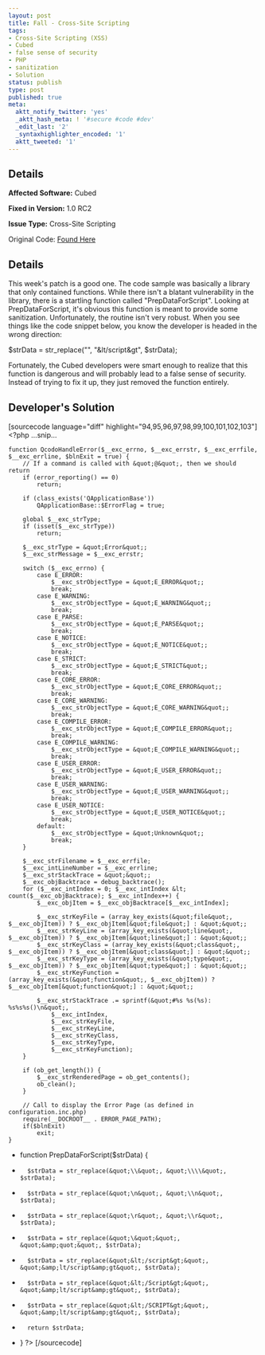 ```yaml
---
layout: post
title: Fall - Cross-Site Scripting
tags:
- Cross-Site Scripting (XSS)
- Cubed
- false sense of security
- PHP
- sanitization
- Solution
status: publish
type: post
published: true
meta:
  aktt_notify_twitter: 'yes'
  _aktt_hash_meta: ! '#secure #code #dev'
  _edit_last: '2'
  _syntaxhighlighter_encoded: '1'
  aktt_tweeted: '1'
---
```

## Details
__Affected Software:__ Cubed

__Fixed in Version:__  1.0 RC2

__Issue Type:__ Cross-Site Scripting

Original Code: <a href="http://spotthevuln.com/2011/04/Fall/">Found Here</a>
## Details
This week's patch is a good one. The code sample was basically a library that only contained functions. While there isn't a blatant vulnerability in the library, there is a startling function called "PrepDataForScript". Looking at PrepDataForScript, it's obvious this function is meant to provide some sanitization. Unfortunately, the routine isn't very robust. When you see things like the code snippet below, you know the developer is headed in the wrong direction:

$strData = str_replace("</script>", "&lt/script&gt", $strData);

Fortunately, the Cubed developers were smart enough to realize that this function is dangerous and will probably lead to a false sense of security. Instead of trying to fix it up, they just removed the function entirely.

## Developer's Solution
[sourcecode language="diff" highlight="94,95,96,97,98,99,100,101,102,103"]
&lt;?php
...snip...

	function QcodoHandleError($__exc_errno, $__exc_errstr, $__exc_errfile, $__exc_errline, $blnExit = true) {
		// If a command is called with &quot;@&quot;, then we should return
		if (error_reporting() == 0)
			return;

		if (class_exists('QApplicationBase'))
			QApplicationBase::$ErrorFlag = true;

		global $__exc_strType;
		if (isset($__exc_strType))
			return;

		$__exc_strType = &quot;Error&quot;;
		$__exc_strMessage = $__exc_errstr;

		switch ($__exc_errno) {
			case E_ERROR:
				$__exc_strObjectType = &quot;E_ERROR&quot;;
				break;
			case E_WARNING:
				$__exc_strObjectType = &quot;E_WARNING&quot;;
				break;
			case E_PARSE:
				$__exc_strObjectType = &quot;E_PARSE&quot;;
				break;
			case E_NOTICE:
				$__exc_strObjectType = &quot;E_NOTICE&quot;;
				break;
			case E_STRICT:
				$__exc_strObjectType = &quot;E_STRICT&quot;;
				break;
			case E_CORE_ERROR:
				$__exc_strObjectType = &quot;E_CORE_ERROR&quot;;
				break;
			case E_CORE_WARNING:
				$__exc_strObjectType = &quot;E_CORE_WARNING&quot;;
				break;
			case E_COMPILE_ERROR:
				$__exc_strObjectType = &quot;E_COMPILE_ERROR&quot;;
				break;
			case E_COMPILE_WARNING:
				$__exc_strObjectType = &quot;E_COMPILE_WARNING&quot;;
				break;
			case E_USER_ERROR:
				$__exc_strObjectType = &quot;E_USER_ERROR&quot;;
				break;
			case E_USER_WARNING:
				$__exc_strObjectType = &quot;E_USER_WARNING&quot;;
				break;
			case E_USER_NOTICE:
				$__exc_strObjectType = &quot;E_USER_NOTICE&quot;;
				break;
			default:
				$__exc_strObjectType = &quot;Unknown&quot;;
				break;
		}

		$__exc_strFilename = $__exc_errfile;
		$__exc_intLineNumber = $__exc_errline;
		$__exc_strStackTrace = &quot;&quot;;
		$__exc_objBacktrace = debug_backtrace();
		for ($__exc_intIndex = 0; $__exc_intIndex &lt; count($__exc_objBacktrace); $__exc_intIndex++) {
			$__exc_objItem = $__exc_objBacktrace[$__exc_intIndex];

			$__exc_strKeyFile = (array_key_exists(&quot;file&quot;, $__exc_objItem)) ? $__exc_objItem[&quot;file&quot;] : &quot;&quot;;
			$__exc_strKeyLine = (array_key_exists(&quot;line&quot;, $__exc_objItem)) ? $__exc_objItem[&quot;line&quot;] : &quot;&quot;;
			$__exc_strKeyClass = (array_key_exists(&quot;class&quot;, $__exc_objItem)) ? $__exc_objItem[&quot;class&quot;] : &quot;&quot;;
			$__exc_strKeyType = (array_key_exists(&quot;type&quot;, $__exc_objItem)) ? $__exc_objItem[&quot;type&quot;] : &quot;&quot;;
			$__exc_strKeyFunction = (array_key_exists(&quot;function&quot;, $__exc_objItem)) ? $__exc_objItem[&quot;function&quot;] : &quot;&quot;;

			$__exc_strStackTrace .= sprintf(&quot;#%s %s(%s): %s%s%s()\n&quot;,
				$__exc_intIndex,
				$__exc_strKeyFile,
				$__exc_strKeyLine,
				$__exc_strKeyClass,
				$__exc_strKeyType,
				$__exc_strKeyFunction);
		}

		if (ob_get_length()) {
			$__exc_strRenderedPage = ob_get_contents();
			ob_clean();
		}

		// Call to display the Error Page (as defined in configuration.inc.php)
		require(__DOCROOT__ . ERROR_PAGE_PATH);
		if($blnExit)
			exit;
	}

-	function PrepDataForScript($strData) {
-		$strData = str_replace(&quot;\\&quot;, &quot;\\\\&quot;, $strData);
-		$strData = str_replace(&quot;\n&quot;, &quot;\\n&quot;, $strData);
-		$strData = str_replace(&quot;\r&quot;, &quot;\\r&quot;, $strData);
-		$strData = str_replace(&quot;\&quot;&quot;, &quot;&amp;quot;&quot;, $strData);
-		$strData = str_replace(&quot;&lt;/script&gt;&quot;, &quot;&amp;lt/script&amp;gt&quot;, $strData);
-		$strData = str_replace(&quot;&lt;/Script&gt;&quot;, &quot;&amp;lt/script&amp;gt&quot;, $strData);
-		$strData = str_replace(&quot;&lt;/SCRIPT&gt;&quot;, &quot;&amp;lt/script&amp;gt&quot;, $strData);
-		return $strData;
-	}
?&gt;
[/sourcecode]
